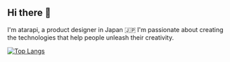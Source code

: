 ## Hi there 👋

I'm atarapi, a product designer in Japan 🇯🇵
I'm passionate about creating the technologies that help people unleash their creativity.

<!--
**atarapi/atarapi** is a ✨ _special_ ✨ repository because its `README.md` (this file) appears on your GitHub profile.

Here are some ideas to get you started:

- 🔭 I’m currently working on ...
- 🌱 I’m currently learning ...
- 👯 I’m looking to collaborate on ...
- 🤔 I’m looking for help with ...
- 💬 Ask me about ...
- 📫 How to reach me: ...
- 😄 Pronouns: ...
- ⚡ Fun fact: ...
-->

<!--
[![Atarapi's GitHub stats](https://github-readme-stats.vercel.app/api?username=atarapi&theme=vue-dark&show_icons=true)](https://github.com/atarapi/github-readme-stats)
-->

[![Top Langs](https://github-readme-stats.vercel.app/api/top-langs/?username=atarapi&theme=vue-dark&show_icons=true&layout=compact)](https://github.com/mo-ri-regen/github-readme-stats)
